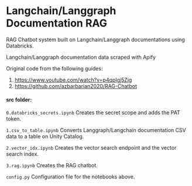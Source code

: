 # Langchain/Langgraph Documentation RAG

RAG Chatbot system built on Langchain/Langgraph documentations using Databricks.

Langchain/Langgraph documentation data scraped with Apify

Original code from the following guides: 

1. https://www.youtube.com/watch?v=p4qpIgj5Zjg
2. https://github.com/azbarbarian2020/RAG-Chatbot

#### src folder:

`0.databricks_secrets.ipynb`
Creates the secret scope and adds the PAT token.

`1.csv_to_table.ipynb`
Converts Langgraph/Langchain documentation CSV data to a table on Unity Catalog.

`2.vector_idx.ipynb`
Creates the vector search endpoint and the vector search index.

`3.rag.ipynb`
Creates the RAG chatbot.

`config.py` 
Configuration file for the notebooks above.